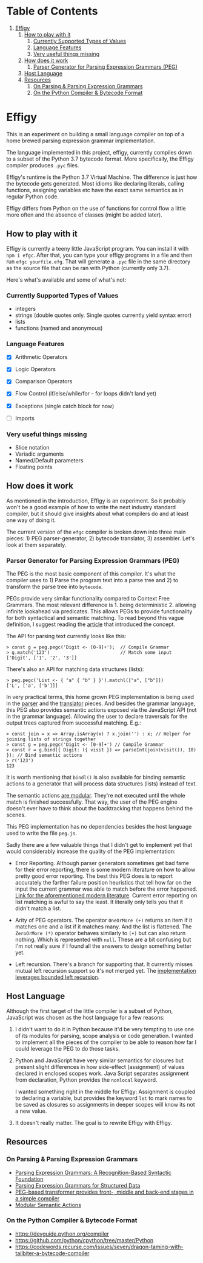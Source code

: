 
# Table of Contents

1.  [Effigy](#org298377f)
    1.  [How to play with it](#org961e90d)
        1.  [Currently Supported Types of Values](#org8daedde)
        2.  [Language Features](#org9d8f1ee)
        3.  [Very useful things missing](#org1f0a087)
    2.  [How does it work](#org7809076)
        1.  [Parser Generator for Parsing Expression Grammars (PEG)](#orgdf15c10)
    3.  [Host Language](#orgfa2955a)
    4.  [Resources](#org8a9d27f)
        1.  [On Parsing & Parsing Expression Grammars](#org1a05dfe)
        2.  [On the Python Compiler & Bytecode Format](#org7331218)


<a id="org298377f"></a>

# Effigy

This is an experiment on building a small language compiler on top
of a home brewed parsing expression grammar implementation.

The language implemented in this project, effigy, currently compiles
down to a subset of the Python 3.7 bytecode format. More
specifically, the Effigy compiler produces `.pyc` files.

Effigy's runtime is the Python 3.7 Virtual Machine. The difference
is just how the bytecode gets generated. Most idioms like declaring
literals, calling functions, assigning variables etc have the exact
same semantics as in regular Python code.

Effigy differs from Python on the use of functions for control flow
a little more often and the absence of classes (might be added
later).


<a id="org961e90d"></a>

## How to play with it

Effigy is currently a teeny little JavaScript program. You can
install it with `npm i efgc`. After that, you can type your effigy
programs in a file and then run `efgc yourfile.efg`. That will
generate a `.pyc` file in the same directory as the source file
that can be ran with Python (currently only 3.7).

Here's what's available and some of what's not:


<a id="org8daedde"></a>

### Currently Supported Types of Values

-   integers
-   strings (double quotes only. Single quotes currently yield
    syntax error)
-   lists
-   functions (named and anonymous)


<a id="org9d8f1ee"></a>

### Language Features

-   [X] Arithmetic Operators
-   [X] Logic Operators
-   [X] Comparison Operators
-   [X] Flow Control (if/else/while/for &#x2013; for loops didn't land
    yet)
-   [X] Exceptions (single catch block for now)
-   [ ] Imports


<a id="org1f0a087"></a>

### Very useful things missing

-   Slice notation
-   Variadic arguments
-   Named/Default parameters
-   Floating points


<a id="org7809076"></a>

## How does it work

As mentioned in the introduction, Effigy is an experiment. So it
probably won't be a good example of how to write the next industry
standard compiler, but it should give insights about what compilers
do and at least one way of doing it.

The current version of the `efgc` compiler is broken down into
three main pieces: 1) PEG parser-generator, 2) bytecode
translator, 3) assembler. Let's look at them separately.


<a id="orgdf15c10"></a>

### Parser Generator for Parsing Expression Grammars (PEG)

The PEG is the most basic component of this compiler. It's what
the compiler uses to 1) Parse the program text into a parse tree
and 2) to transform the parse tree into `bytecode`.

PEGs provide very similar functionality compared to Context Free
Grammars. The most relevant difference is 1. being
deterministic 2. allowing infinite lookahead via predicates. This
allows PEGs to provide functionality for both syntactical and
semantic matching. To read beyond this vague definition, I suggest
reading the [article](https://bford.info/pub/lang/peg.pdf) that introduced the concept.

The API for parsing text currently looks like this:

    > const g = peg.pegc('Digit <- [0-9]+');  // Compile Grammar
    > g.match('123')                          // Match some input
    ['Digit', ['1', '2', '3']]

There's also an API for matching data structures (lists):

    > peg.pegc('List <- { "a" { "b" } }').matchl(["a", ["b"]])
    ['L', ['a', ['b']]]

In very practical terms, this home grown PEG implementation is
being used in the [parser](./lang.peg) and the [translator](./lang.tr) pieces. And besides
the grammar language, this PEG also provides semantic actions
exposed via the JavaScript API (not in the grammar
language). Allowing the user to declare traversals for the output
trees captured from successful matching. E.g.:

    > const join = x => Array.isArray(x) ? x.join('') : x; // Helper for joining lists of strings together
    > const g = peg.pegc('Digit <- [0-9]+') // Compile Grammar
    > const r = g.bind({ Digit: ({ visit }) => parseInt(join(visit()), 10) }); // Bind semantic actions
    > r('123')
    123

It is worth mentioning that `bindl()` is also available for
binding semantic actions to a generator that will process data
structures (lists) instead of text.

The semantic actions [are modular](https://ohmlang.github.io/pubs/dls2016/modular-semantic-actions.pdf). They're not executed until the
whole match is finished successfully. That way, the user of the
PEG engine doesn't ever have to think about the backtracking that
happens behind the scenes.

This PEG implementation has no dependencies besides the host
language used to write the file `peg.js`.

Sadly there are a few valuable things that I didn't get to
implement yet that would considerably increase the quality of the
PEG implementation:

-   Error Reporting. Although parser generators sometimes get bad
    fame for their error reporting, there is some modern literature
    on how to allow pretty good error reporting. The best this PEG
    does is to report accurately the farther failure position
    heuristics that tell how far on the input the current grammar
    was able to match before the error happened. [Link for the
    aforementioned modern literature](https://arxiv.org/pdf/1405.6646.pdf). Current error reporting on
    list matching is awful to say the least. It literally only tells
    you that it didn't match a list.

-   Arity of PEG operators. The operator `OneOrMore (+)` returns an
    item if it matches one and a list if it matches many. And the
    list is flattened. The `ZeroOrMore (*)` operator behaves
    similarly to `(+)` but can also return nothing. Which is
    represented with `null`. These are a bit confusing but I'm not
    really sure if I found all the answers to design something
    better yet.

-   Left recursion. There's a branch for supporting that. It
    currently misses mutual left recursion support so it's not
    merged yet. The [implementation leverages bounded left recursion](https://arxiv.org/pdf/1207.0443).


<a id="orgfa2955a"></a>

## Host Language

Although the first target of the little compiler is a subset of
Python, JavaScript was chosen as the host language for a few
reasons:

1.  I didn't want to do it in Python because it'd be very tempting
    to use one of its modules for parsing, scope analysis or code
    generation. I wanted to implement all the pieces of the compiler
    to be able to reason how far I could leverage the PEG to do
    those tasks.

2.  Python and JavaScript have very similar semantics for closures
    but present slight differences in how side-effect (assignment)
    of values declared in enclosed scopes work. Java Script
    separates assignment from declaration, Python provides the
    `nonlocal` keyword.
    
    I wanted something right in the middle for Effigy: Assignment is
    coupled to declaring a variable, but provides the keyword `let`
    to mark names to be saved as closures so assignments in deeper
    scopes will know its not a new value.

3.  It doesn't really matter. The goal is to rewrite Effigy with
    Effigy.


<a id="org8a9d27f"></a>

## Resources


<a id="org1a05dfe"></a>

### On Parsing & Parsing Expression Grammars

-   [Parsing Expression Grammars: A Recognition-Based Syntactic Foundation](https://bford.info/pub/lang/peg.pdf)
-   [Parsing Expression Grammars for Structured Data](http://www.lua.inf.puc-rio.br/publications/mascarenhas11parsing.pdf)
-   [PEG-based transformer provides front-, middle and back-end stages in a simple compiler](http://www.vpri.org/pdf/tr2010003_PEG.pdf)
-   [Modular Semantic Actions](https://ohmlang.github.io/pubs/dls2016/modular-semantic-actions.pdf)


<a id="org7331218"></a>

### On the Python Compiler & Bytecode Format

-   <https://devguide.python.org/compiler>
-   <https://github.com/python/cpython/tree/master/Python>
-   <https://codewords.recurse.com/issues/seven/dragon-taming-with-tailbiter-a-bytecode-compiler>

